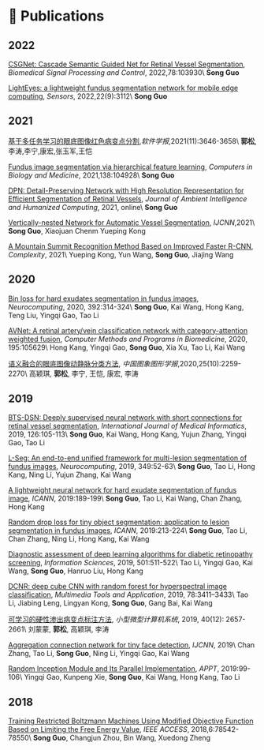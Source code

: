 # 📝 Publications 


## 2022
[CSGNet: Cascade Semantic Guided Net for Retinal Vessel Segmentation](https://doi.org/10.1016/j.bspc.2022.103930), *Biomedical Signal Processing and Control*, 2022,78:103930\\
**Song Guo**

[LightEyes: a lightweight fundus segmentation network for mobile edge computing](https://doi.org/10.3390/s22093112), *Sensors*, 2022,22(9):3112\\
**Song Guo**

## 2021
[基于多任务学习的眼底图像红色病变点分割](https://doi.org/10.13328/j.cnki.jos.006038),*软件学报*,2021(11):3646-3658\\
**郭松**,李涛,李宁,康宏,张玉军,王恺

[Fundus image segmentation via hierarchical feature learning](https://doi.org/10.1016/j.compbiomed.2021.104928), *Computers in Biology and Medicine*, 2021,138:104928\\
**Song Guo**

[DPN: Detail-Preserving Network with High Resolution Representation for Efficient Segmentation of Retinal Vessels](https://doi.org/10.1007/s12652-021-03422-3), *Journal of Ambient Intelligence and Humanized Computing*, 2021, online\\
**Song Guo**

[Vertically-nested Network for Automatic Vessel Segmentation](https://doi.org/10.1109/IJCNN52387.2021.9533943), *IJCNN*,2021\\
**Song Guo**, Xiaojuan Chenm Yueping Kong

[A Mountain Summit Recognition Method Based on Improved Faster R-CNN](https://doi.org/10.1155/2021/8235108), *Complexity*, 2021\\
Yueping Kong, Yun Wang, **Song Guo**, Jiajing Wang

## 2020
[Bin loss for hard exudates segmentation in fundus images](https://doi.org/10.1016/j.neucom.2018.10.103), *Neurocomputing*, 2020, 392:314-324\\
**Song Guo**, Kai Wang, Hong Kang, Teng Liu, Yingqi Gao, Tao Li

[AVNet: A retinal artery/vein classification network with category-attention weighted fusion](https://doi.org/10.1016/j.cmpb.2020.105629), *Computer Methods and Programs in Biomedicine*, 2020, 195:105629\\
Hong Kang, Yingqi Gao, **Song Guo**, Xia Xu, Tao Li, Kai Wang

[语义融合的眼底图像动静脉分类方法](https://doi.org/10.11834/jig.200187), *中国图象图形学报*,2020,25(10):2259-2270\\
高颖琪, **郭松**, 李宁, 王恺, 康宏, 李涛

## 2019
[BTS-DSN: Deeply supervised neural network with short connections for retinal vessel segmentation](https://doi.org/10.1016/j.ijmedinf.2019.03.015), *International Journal of Medical Informatics*, 2019, 126:105-113\\
**Song Guo**, Kai Wang, Hong Kang, Yujun Zhang, Yingqi Gao, Tao Li

[L-Seg: An end-to-end unified framework for multi-lesion segmentation of fundus images](https://doi.org/10.1016/j.neucom.2019.04.019), *Neurocomputing*, 2019, 349:52-63\\
**Song Guo**, Tao Li, Hong Kang, Ning Li, Yujun Zhang, Kai Wang

[A lightweight neural network for hard exudate segmentation of fundus image](https://doi.org/10.1007/978-3-030-30508-6_16), *ICANN*, 2019:189-199\\
**Song Guo**, Tao Li, Kai Wang, Chan Zhang, Hong Kang

[Random drop loss for tiny object segmentation: application to lesion segmentation in fundus images](https://doi.org/10.1007/978-3-030-30508-6_18), *ICANN*, 2019:213-224\\
**Song Guo**, Tao Li, Chan Zhang, Ning Li, Hong Kang, Kai Wang

[Diagnostic assessment of deep learning algorithms for diabetic retinopathy screening](https://doi.org/10.1016/j.ins.2019.06.011), *Information Sciences*, 2019, 501:511-522\\
Tao Li, Yingqi Gao, Kai Wang, **Song Guo**, Hanruo Liu, Hong Kang

[DCNR: deep cube CNN with random forest for hyperspectral image classification](https://doi.org/10.1007/s11042-018-5986-5), *Multimedia Tools and Application*, 2019, 78:3411–3433\\
Tao Li, Jiabing Leng, Lingyan Kong, **Song Guo**, Gang Bai, Kai Wang

[可学习的硬性渗出病变点标注方法](http://xwxt.sict.ac.cn/CN/abstract/abstract5227.shtml), *小型微型计算机系统*, 2019, 40(12): 2657-2661\\
刘蒙蒙, **郭松**, 高颖琪, 李涛

[Aggregation connection network for tiny face detection](https://doi.org/10.1109/IJCNN.2019.8852083), *IJCNN*, 2019\\
Chan Zhang, Tao Li, **Song Guo**, Ning Li, Yingqi Gao, Kai Wang

[Random Inception Module and Its Parallel Implementation](https://doi.org/10.1007/978-3-030-29611-7_8), *APPT*, 2019:99-106\\
Yingqi Gao, Kunpeng Xie, **Song Guo**, Kai Wang, Hong Kang, Tao Li

## 2018
[Training Restricted Boltzmann Machines Using Modified Objective Function Based on Limiting the Free Energy Value](https://doi.org/10.1109/ACCESS.2018.2885071), *IEEE ACCESS*, 2018,6:78542-78550\\
**Song Guo**, Changjun Zhou, Bin Wang, Xuedong Zheng 
